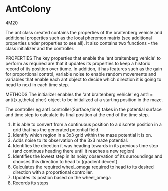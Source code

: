 # AntColony
4M20

The ant class created contains the properties of the braitenberg vehicle and additional properties such as the local pheremon matrix (see additional properties under properties to see all). It also contains two functions - the class initializer and the controller. 

PROPERTIES
The key properties that enable the 'ant braitenberg vehicle' to perform as required are that it updates its properties to keep a historic record of its position over tiume. In addition, it has features such as the gain for proportional control, variable noise to enable random movements and variables that enable each ant object to decide which direction it is going to head to next in each time step. 

METHODS
The initializer enables the 'ant braitenberg vehicle' eg ant1 = ant([x,y,theta],pher) object to be initialized at a starting position in the maze. 

The controller eg ant1.controller(Surface,time) takes in the potential surface and time step to calculate its final position at the end of the time step. 
1. It is able to convert from a continuous position to a discrete position in a grid that has the generated potential field. 
2. Identify which region in a 3x3 grid within the maze potential it is on.
3. Adds noise to its observation of the 3x3 maze potential. 
4. Identifies the direction it was heading towards in its previous time step (and continues heading there until it reaches a new region)
5. Identifies the lowest step in its noisy observation of its surroundings and chooses this direction to head to (gradient decent). 
6. Calculates the required wheel_omega required to head to its desired direction with a proportional controller.
7. Updates its postion based on the wheel_omega
8. Records its steps



